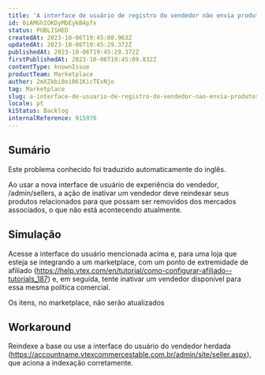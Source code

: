 ```yaml
---
title: 'A interface de usuário de registro do vendedor não envia produtos para reindexação ao inativar um vendedor'
id: 0iAMGhIOKDyMbEykB4pfx
status: PUBLISHED
createdAt: 2023-10-06T19:45:08.963Z
updatedAt: 2023-10-06T19:45:29.372Z
publishedAt: 2023-10-06T19:45:29.372Z
firstPublishedAt: 2023-10-06T19:45:09.832Z
contentType: knownIssue
productTeam: Marketplace
author: 2mXZkbi0oi061KicTExNjo
tag: Marketplace
slug: a-interface-de-usuario-de-registro-do-vendedor-nao-envia-produtos-para-reindexacao-ao-inativar-um-vendedor
locale: pt
kiStatus: Backlog
internalReference: 915970
---
```


## Sumário

<div class="alert alert-info">
  <p>Este problema conhecido foi traduzido automaticamente do inglês.</p>
</div>


Ao usar a nova interface de usuário de experiência do vendedor, /admin/sellers, a ação de inativar um vendedor deve reindexar seus produtos relacionados para que possam ser removidos dos mercados associados, o que não está acontecendo atualmente.

## Simulação


Acesse a interface do usuário mencionada acima e, para uma loja que esteja se integrando a um marketplace, com um ponto de extremidade de afiliado (https://help.vtex.com/en/tutorial/como-configurar-afiliado--tutorials_187) e, em seguida, tente inativar um vendedor disponível para essa mesma política comercial.

Os itens, no marketplace, não serão atualizados

## Workaround


Reindexe a base ou use a interface do usuário do vendedor herdada (https://accountname.vtexcommercestable.com.br/admin/site/seller.aspx), que aciona a indexação corretamente.





